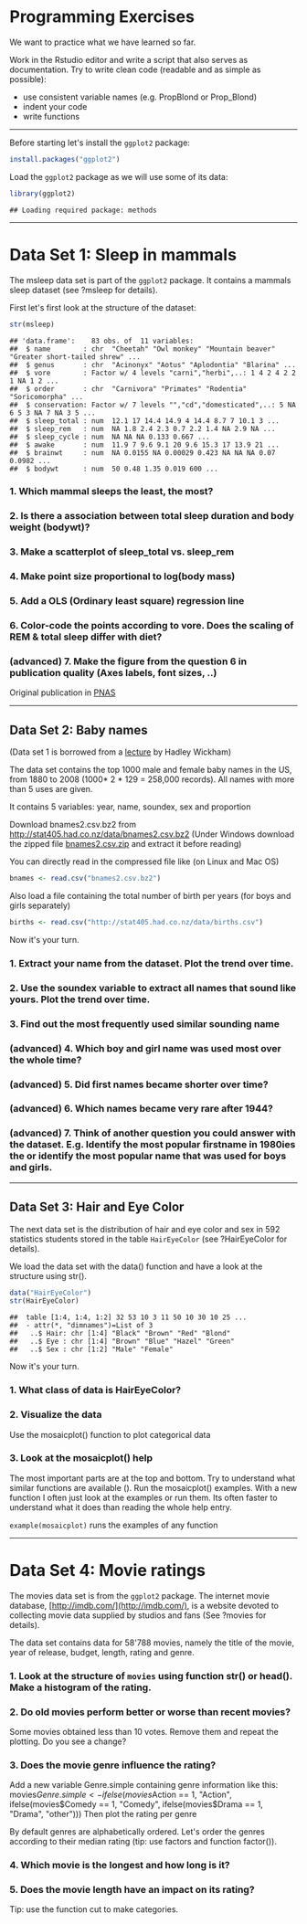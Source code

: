 
# Programming Exercises

We want to practice what we have learned so far. 

Work in the Rstudio editor and write a script that also serves as documentation. Try to write clean code (readable and as simple as possible):

* use consistent variable names (e.g. PropBlond or Prop_Blond) 
* indent your code
* write functions

***

Before starting let's install the `ggplot2` package:


```r
install.packages("ggplot2")
```

Load the `ggplot2` package as we will use some of its data: 


```r
library(ggplot2)
```

```
## Loading required package: methods
```


***

# Data Set 1: Sleep in mammals

The msleep data set is part of the `ggplot2` package. It contains a mammals sleep dataset (see ?msleep for details).

First let's first look at the structure of the dataset:


```r
str(msleep)
```

```
## 'data.frame':	83 obs. of  11 variables:
##  $ name        : chr  "Cheetah" "Owl monkey" "Mountain beaver" "Greater short-tailed shrew" ...
##  $ genus       : chr  "Acinonyx" "Aotus" "Aplodontia" "Blarina" ...
##  $ vore        : Factor w/ 4 levels "carni","herbi",..: 1 4 2 4 2 2 1 NA 1 2 ...
##  $ order       : chr  "Carnivora" "Primates" "Rodentia" "Soricomorpha" ...
##  $ conservation: Factor w/ 7 levels "","cd","domesticated",..: 5 NA 6 5 3 NA 7 NA 3 5 ...
##  $ sleep_total : num  12.1 17 14.4 14.9 4 14.4 8.7 7 10.1 3 ...
##  $ sleep_rem   : num  NA 1.8 2.4 2.3 0.7 2.2 1.4 NA 2.9 NA ...
##  $ sleep_cycle : num  NA NA NA 0.133 0.667 ...
##  $ awake       : num  11.9 7 9.6 9.1 20 9.6 15.3 17 13.9 21 ...
##  $ brainwt     : num  NA 0.0155 NA 0.00029 0.423 NA NA NA 0.07 0.0982 ...
##  $ bodywt      : num  50 0.48 1.35 0.019 600 ...
```


### 1. Which mammal sleeps the least, the most?

### 2. Is there a association between total sleep duration and body weight (bodywt)?  

### 3. Make a scatterplot of sleep_total vs. sleep_rem

### 4. Make point size proportional to log(body mass)

### 5. Add a OLS (Ordinary least square) regression line

### 6. Color-code the points according to vore. Does the scaling of REM & total sleep differ with diet?

### (advanced) 7. Make the figure from the question 6 in publication quality (Axes labels, font sizes, ..)

Original publication in [PNAS](http://www.pnas.org/content/104/3/1051.abstract)

****

## Data Set 2: Baby names

(Data set 1 is borrowed from a [lecture](http://stat405.had.co.nz/lectures/11-adv-data-manip.pdf) by Hadley Wickham)

The data set contains the top 1000 male and female baby names in the US, from
1880 to 2008 (1000* 2 * 129 = 258,000 records). All names with more than 5 uses
are given.

It contains 5 variables: year, name, soundex, sex and proportion

Download bnames2.csv.bz2 from http://stat405.had.co.nz/data/bnames2.csv.bz2
(Under Windows download the zipped file [bnames2.csv.zip](https://www.dropbox.com/s/hax6jullt8a9kd7/bnames2.csv.zip?dl=0) and extract it before reading)

You can directly read in the compressed file like (on Linux and Mac OS)

```r
bnames <- read.csv("bnames2.csv.bz2")
```

Also load a file containing the total number of birth per years (for boys and girls separately)

```r
births <- read.csv("http://stat405.had.co.nz/data/births.csv")
```


Now it's your turn.
### 1. Extract your name from the dataset. Plot the trend over time.

### 2. Use the soundex variable to extract all names that sound like yours. Plot the trend over time.

### 3. Find out the most frequently used similar sounding name

### (advanced) 4. Which boy and girl name was used most over the whole time? 

### (advanced) 5. Did first names became shorter over time? 

### (advanced) 6. Which names became very rare after 1944? 

### (advanced) 7. Think of another question you could answer with the dataset. E.g. Identify the most popular firstname in 1980ies the or identify the most popular name that was used for boys and girls.

***

## Data Set 3: Hair and Eye Color

The next data set is the distribution of hair and eye color and sex in 592 statistics students stored in the table `HairEyeColor` (see ?HairEyeColor for details).

We load the data set with the data() function and have a look at the structure using str().


```r
data("HairEyeColor")
str(HairEyeColor)
```

```
##  table [1:4, 1:4, 1:2] 32 53 10 3 11 50 10 30 10 25 ...
##  - attr(*, "dimnames")=List of 3
##   ..$ Hair: chr [1:4] "Black" "Brown" "Red" "Blond"
##   ..$ Eye : chr [1:4] "Brown" "Blue" "Hazel" "Green"
##   ..$ Sex : chr [1:2] "Male" "Female"
```

Now it's your turn.

### 1. What class of data is HairEyeColor?

### 2. Visualize the data
Use the mosaicplot() function to plot categorical data

### 3. Look at the mosaicplot() help
The most important parts are at the top and bottom. Try to understand what similar functions are available (<See Also>). Run the mosaicplot() examples.
With a new function I often just look at the examples or run them. Its often faster to understand what it does than reading the whole help entry.

`example(mosaicplot)` runs the examples of any function

***

# Data Set 4: Movie ratings

The movies data set is from the `ggplot2` package. The internet movie database,
[http://imdb.com/](http://imdb.com/), is a website devoted to collecting movie
data supplied by studios and fans (See ?movies for details). 

The data set contains data for 58'788 movies, namely the title of the movie,
year of release, budget, length, rating and genre.

### 1. Look at the structure of `movies` using function str() or head(). Make a histogram of the rating.

### 2. Do old movies perform better or worse than recent movies?

Some movies obtained less than 10 votes. Remove them and repeat the plotting. Do you see a change? 

### 3. Does the movie genre influence the rating? 

Add a new variable Genre.simple containing genre information like this:
movies$Genre.simple <- ifelse(movies$Action == 1, "Action", ifelse(movies$Comedy == 1, "Comedy", ifelse(movies$Drama == 1, "Drama", "other")))
Then plot the rating per genre

By default genres are alphabetically ordered. Let's order the genres according to their median rating (tip: use factors and function factor()). 

### 4. Which movie is the longest and how long is it?

### 5. Does the movie length have an impact on its rating?
Tip: use the function cut to make categories.


